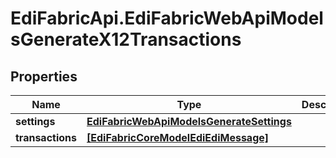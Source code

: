 # EdiFabricApi.EdiFabricWebApiModelsGenerateX12Transactions

## Properties
Name | Type | Description | Notes
------------ | ------------- | ------------- | -------------
**settings** | [**EdiFabricWebApiModelsGenerateSettings**](EdiFabricWebApiModelsGenerateSettings.md) |  | [optional] 
**transactions** | [**[EdiFabricCoreModelEdiEdiMessage]**](EdiFabricCoreModelEdiEdiMessage.md) |  | [optional] 


